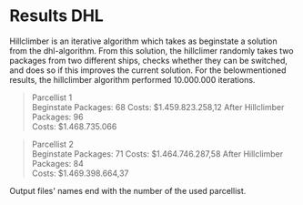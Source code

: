 # Results DHL

Hillclimber is an iterative algorithm which takes as beginstate a solution from the dhl-algorithm. From this solution, the hillclimer
randomly takes two packages from two different ships, checks whether they can be switched, and does so if this improves the current solution.
For the belowmentioned results, the hillclimber algorithm performed 10.000.000 iterations.

> Parcellist 1\
> Beginstate
> Packages: 68
> Costs: $1.459.823.258,12
> After Hillclimber
> Packages: 96\
> Costs: $1.468.735.066

> Parcellist 2\
> Beginstate
> Packages: 71
> Costs: $1.464.746.287,58
> After Hillclimber
> Packages: 84\
> Costs: $1.469.398.664,37

Output files' names end with the number of the used parcellist.
